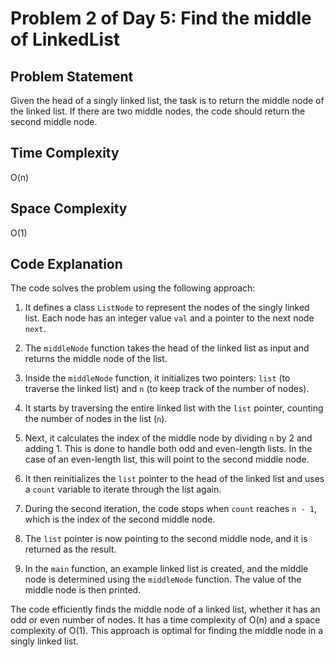 # Problem 2 of Day 5: Find the middle of LinkedList

## Problem Statement

Given the head of a singly linked list, the task is to return the middle node of the linked list. If there are two middle nodes, the code should return the second middle node.

## Time Complexity

O(n)

## Space Complexity

O(1)

## Code Explanation

The code solves the problem using the following approach:

1. It defines a class `ListNode` to represent the nodes of the singly linked list. Each node has an integer value `val` and a pointer to the next node `next`.

2. The `middleNode` function takes the head of the linked list as input and returns the middle node of the list.

3. Inside the `middleNode` function, it initializes two pointers: `list` (to traverse the linked list) and `n` (to keep track of the number of nodes).

4. It starts by traversing the entire linked list with the `list` pointer, counting the number of nodes in the list (`n`).

5. Next, it calculates the index of the middle node by dividing `n` by 2 and adding 1. This is done to handle both odd and even-length lists. In the case of an even-length list, this will point to the second middle node.

6. It then reinitializes the `list` pointer to the head of the linked list and uses a `count` variable to iterate through the list again.

7. During the second iteration, the code stops when `count` reaches `n - 1`, which is the index of the second middle node.

8. The `list` pointer is now pointing to the second middle node, and it is returned as the result.

9. In the `main` function, an example linked list is created, and the middle node is determined using the `middleNode` function. The value of the middle node is then printed.

The code efficiently finds the middle node of a linked list, whether it has an odd or even number of nodes. It has a time complexity of O(n) and a space complexity of O(1). This approach is optimal for finding the middle node in a singly linked list.
